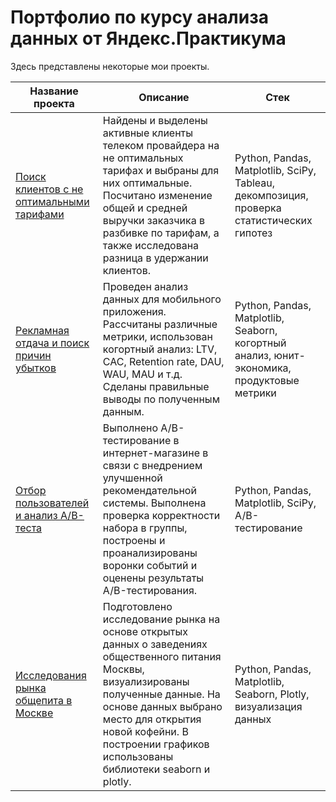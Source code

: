 # Портфолио по курсу анализа данных от Яндекс.Практикума

Здесь представлены некоторые мои проекты.

| Название проекта | Описание | Стек |
| ----------- | ----------- | ----------- |
| [Поиск клиентов с не оптимальными тарифами](https://github.com/ArtemRybalko/Portfolio/tree/master/Telecom%20user%20search) | Найдены и выделены активные клиенты телеком провайдера на не оптимальных тарифах и выбраны для них оптимальные. Посчитано изменение общей и средней выручки заказчика в разбивке по тарифам, а также исследована разница в удержании клиентов. | Python, Pandas, Matplotlib, SciPy, Tableau, декомпозиция, проверка статистических гипотез |
| [Рекламная отдача и поиск причин убытков](https://github.com/ArtemRybalko/Portfolio/tree/master/Advertising%20Payback%20Analysis) | Проведен анализ данных для мобильного приложения. Рассчитаны различные метрики, использован когортный анализ: LTV, CAC, Retention rate, DAU, WAU, MAU и т.д. Сделаны правильные выводы по полученным данным. | Python, Pandas, Matplotlib, Seaborn, когортный анализ, юнит-экономика, продуктовые метрики |
| [Отбор пользователей и анализ A/B-теста](https://github.com/ArtemRybalko/Portfolio/tree/master/AB%20Test) | Выполнено A/B-тестирование в интернет-магазине в связи с внедрением улучшенной рекомендательной системы. Выполнена проверка корректности набора в группы, построены и проанализированы воронки событий и оценены результаты A/B-тестирования. |Python, Pandas, Matplotlib, SciPy, A/B-тестирование |
| [Исследования рынка общепита в Москве](https://github.com/ArtemRybalko/Portfolio/tree/master/Market%20research) | Подготовлено исследование рынка на основе открытых данных о заведениях общественного питания Москвы, визуализированы полученные данные. На основе данных выбрано место для открытия новой кофейни. В построении графиков использованы библиотеки seaborn и plotly. |Python, Pandas, Matplotlib, Seaborn, Plotly, визуализация данных |
